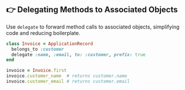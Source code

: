 ## 👉 Delegating Methods to Associated Objects

Use `delegate` to forward method calls to associated objects, simplifying code and reducing boilerplate.

```ruby
class Invoice < ApplicationRecord
  belongs_to :customer
  delegate :name, :email, to: :customer, prefix: true
end

invoice = Invoice.first
invoice.customer_name  # returns customer.name
invoice.customer_email # returns customer.email
```